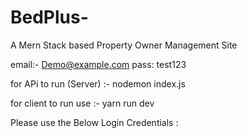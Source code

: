 # BedPlus-
A Mern Stack based Property Owner Management Site

email:- Demo@example.com
pass:  test123

for APi to run (Server)
 :-  nodemon index.js

for client to run use 
:-  yarn run dev


Please use the Below Login Credentials :


